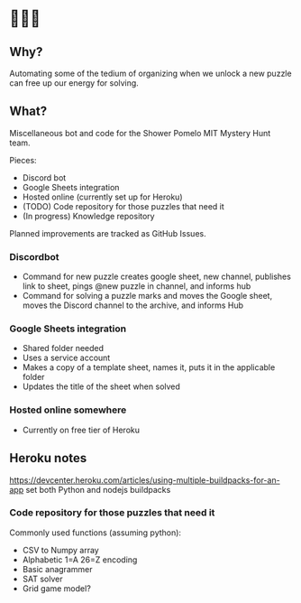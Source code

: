 # 🚿🍈🤖

## Why?
Automating some of the tedium of organizing when we unlock a new puzzle can free up our energy for solving.

## What?
Miscellaneous bot and code for the Shower Pomelo MIT Mystery Hunt team.

Pieces:
- Discord bot
- Google Sheets integration
- Hosted online (currently set up for Heroku)
- (TODO) Code repository for those puzzles that need it
- (In progress) Knowledge repository

Planned improvements are tracked as GitHub Issues.

### Discordbot
- Command for new puzzle creates google sheet, new channel, publishes link to sheet, pings @new puzzle in channel, and informs hub
- Command for solving a puzzle marks and moves the Google sheet, moves the Discord channel to the archive, and informs Hub

### Google Sheets integration
- Shared folder needed
- Uses a service account
- Makes a copy of a template sheet, names it, puts it in the applicable folder
- Updates the title of the sheet when solved

### Hosted online somewhere
- Currently on free tier of Heroku

## Heroku notes
https://devcenter.heroku.com/articles/using-multiple-buildpacks-for-an-app set both Python and nodejs buildpacks

### Code repository for those puzzles that need it
Commonly used functions (assuming python):
- CSV to Numpy array
- Alphabetic 1=A 26=Z encoding
- Basic anagrammer
- SAT solver
- Grid game model?


